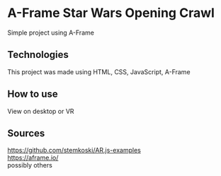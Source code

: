 # A-Frame Star Wars Opening Crawl

Simple project using A-Frame

## Technologies
This project was made using HTML, CSS, JavaScript, A-Frame

## How to use
View on desktop or VR 

## Sources
https://github.com/stemkoski/AR.js-examples <br/>
https://aframe.io/ <br/>
possibly others
